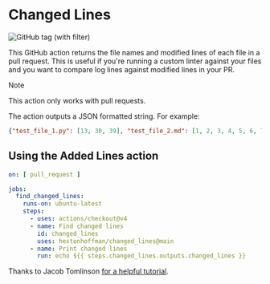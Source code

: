 # Changed Lines

![GitHub tag (with filter)](https://img.shields.io/github/v/tag/hestonhoffman/changed-lines)

This GitHub action returns the file names and modified lines of each file in a pull request. This is useful if you're running a custom linter against your files and you want to compare log lines against modified lines in your PR.

> [!NOTE]
> This action only works with pull requests.

The action outputs a JSON formatted string. For example:
```json
{"test_file_1.py": [13, 30, 39], "test_file_2.md": [1, 2, 3, 4, 5, 6, 7, 8, 9, 10, 11, 12, 13, 14, 15, 16, 17, 18, 19, 20, 21, 22, 23, 24, 25, 26, 27, 28, 29, 30, 31, 32, 33], "test_file_3.txt": [14, 18, 19]}
```

## Using the Added Lines action

```yaml
on: [ pull_request ]

jobs:
  find_changed_lines:
    runs-on: ubuntu-latest
    steps:
      - uses: actions/checkout@v4
      - name: Find changed lines
        id: changed_lines
        uses: hestonhoffman/changed_lines@main
      - name: Print changed lines
        run: echo ${{ steps.changed_lines.outputs.changed_lines }}
```

Thanks to Jacob Tomlinson [for a helpful tutorial](https://jacobtomlinson.dev/posts/2019/creating-github-actions-in-python/).